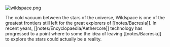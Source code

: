 ![](assets/wildspace.png "wildspace.png")

The cold vacuum between the stars of the universe, Wildspace is one of the greatest frontiers still left for the great explorers of [[notes/Bacresia]]. In recent years, [[notes/Encyclopaedia/Aethercore]] technology has progressed to a point where to some the idea of leaving [[notes/Bacresia]] to explore the stars could actually be a reality. 